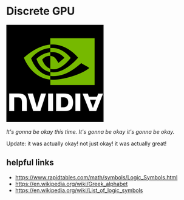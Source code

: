 # Discrete GPU

![](misc/icon.png)

*It's gonna be okay this time. It's gonna be okay it's gonna be okay.*

Update: it was actually okay! not just okay! it was actually great!

## helpful links

- https://www.rapidtables.com/math/symbols/Logic_Symbols.html
- https://en.wikipedia.org/wiki/Greek_alphabet
- https://en.wikipedia.org/wiki/List_of_logic_symbols
